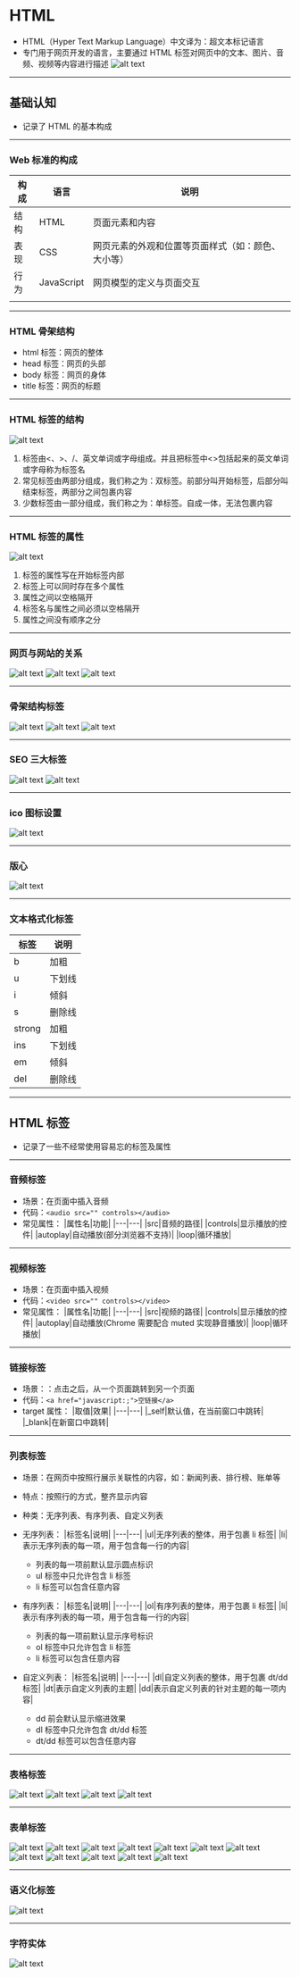 # HTML

- HTML（Hyper Text Markup Language）中文译为：超文本标记语言
- 专门用于网页开发的语言，主要通过 HTML 标签对网页中的文本、图片、音频、视频等内容进行描述
  ![alt text](./image/html21.png)

---

## 基础认知

- 记录了 HTML 的基本构成

---

### Web 标准的构成

| 构成 | 语言       | 说明                                               |
| ---- | ---------- | -------------------------------------------------- |
| 结构 | HTML       | 页面元素和内容                                     |
| 表现 | CSS        | 网页元素的外观和位置等页面样式（如：颜色、大小等） |
| 行为 | JavaScript | 网页模型的定义与页面交互                           |
|      |

---

### HTML 骨架结构

- html 标签：网页的整体
- head 标签：网页的头部
- body 标签：网页的身体
- title 标签：网页的标题

---

### HTML 标签的结构

![alt text](./image/html01.png)

1. 标签由<、>、/、英文单词或字母组成。并且把标签中<>包括起来的英文单词或字母称为标签名
2. 常见标签由两部分组成，我们称之为：双标签。前部分叫开始标签，后部分叫结束标签，两部分之间包裹内容
3. 少数标签由一部分组成，我们称之为：单标签。自成一体，无法包裹内容

---

### HTML 标签的属性

![alt text](./image/html02.png)

1. 标签的属性写在开始标签内部
2. 标签上可以同时存在多个属性
3. 属性之间以空格隔开
4. 标签名与属性之间必须以空格隔开
5. 属性之间没有顺序之分

---

### 网页与网站的关系

![alt text](./image/html22.png)
![alt text](./image/html23.png)
![alt text](./image/html24.png)

---

### 骨架结构标签

![alt text](./image/html25.png)
![alt text](./image/html26.png)
![alt text](./image/html27.png)

---

### SEO 三大标签

![alt text](./image/html28.png)
![alt text](./image/html29.png)

---

### ico 图标设置

![alt text](./image/html30.png)

---

### 版心

![alt text](./image/html31.png)

---

### 文本格式化标签

| 标签   | 说明   |
| ------ | ------ |
| b      | 加粗   |
| u      | 下划线 |
| i      | 倾斜   |
| s      | 删除线 |
| strong | 加粗   |
| ins    | 下划线 |
| em     | 倾斜   |
| del    | 删除线 |

---

## HTML 标签

- 记录了一些不经常使用容易忘的标签及属性

---

### 音频标签

- 场景：在页面中插入音频
- 代码：`<audio src="" controls></audio>`
- 常见属性：
  |属性名|功能|
  |---|---|
  |src|音频的路径|
  |controls|显示播放的控件|
  |autoplay|自动播放(部分浏览器不支持)|
  |loop|循环播放|

---

### 视频标签

- 场景：在页面中插入视频
- 代码：`<video src="" controls></video>`
- 常见属性：
  |属性名|功能|
  |---|---|
  |src|视频的路径|
  |controls|显示播放的控件|
  |autoplay|自动播放(Chrome 需要配合 muted 实现静音播放)|
  |loop|循环播放|

---

### 链接标签

- 场景：：点击之后，从一个页面跳转到另一个页面
- 代码：`<a href="javascript:;">空链接</a>`
- target 属性：
  |取值|效果|
  |---|---|
  |\_self|默认值，在当前窗口中跳转|
  |\_blank|在新窗口中跳转|

---

### 列表标签

- 场景：在网页中按照行展示关联性的内容，如：新闻列表、排行榜、账单等
- 特点：按照行的方式，整齐显示内容
- 种类：无序列表、有序列表、自定义列表
- 无序列表：
  |标签名|说明|
  |---|---|
  |ul|无序列表的整体，用于包裹 li 标签|
  |li|表示无序列表的每一项，用于包含每一行的内容|

  - 列表的每一项前默认显示圆点标识
  - ul 标签中只允许包含 li 标签
  - li 标签可以包含任意内容

- 有序列表：
  |标签名|说明|
  |---|---|
  |ol|有序列表的整体，用于包裹 li 标签|
  |li|表示有序列表的每一项，用于包含每一行的内容|

  - 列表的每一项前默认显示序号标识
  - ol 标签中只允许包含 li 标签
  - li 标签可以包含任意内容

- 自定义列表：
  |标签名|说明|
  |---|---|
  |dl|自定义列表的整体，用于包裹 dt/dd 标签|
  |dt|表示自定义列表的主题|
  |dd|表示自定义列表的针对主题的每一项内容|

  - dd 前会默认显示缩进效果
  - dl 标签中只允许包含 dt/dd 标签
  - dt/dd 标签可以包含任意内容

---

### 表格标签

![alt text](./image/html03.png)
![alt text](./image/html04.png)
![alt text](./image/html05.png)
![alt text](./image/html06.png)

---

### 表单标签

![alt text](./image/html07.png)
![alt text](./image/html08.png)
![alt text](./image/html09.png)
![alt text](./image/html10.png)
![alt text](./image/html11.png)
![alt text](./image/html12.png)
![alt text](./image/html13.png)
![alt text](./image/html14.png)
![alt text](./image/html15.png)
![alt text](./image/html16.png)
![alt text](./image/html17.png)
![alt text](./image/html18.png)

---

### 语义化标签

![alt text](./image/html19.png)

---

### 字符实体

![alt text](./image/html20.png)
